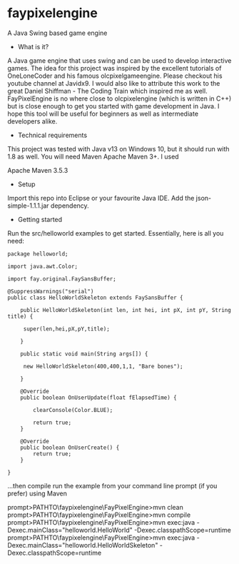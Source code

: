 # faypixelengine

A Java Swing based game engine

- What is it?

A Java game engine that uses swing and can be used to develop interactive games. The idea for this project was inspired by the excellent tutorials of OneLoneCoder and his
famous olcpixelgameengine. Please checkout his youtube channel at Javidx9. I would also like to attribute this work to the great Daniel Shiffman - The Coding Train which
inspired me as well. FayPixelEngine is no where close to olcpixelengine (which is written in C++) but is close enough to get you started with game development in Java. I hope
this tool will be useful for beginners as well as intermediate developers alike.

- Technical requirements

This project was tested with Java v13 on Windows 10, but it should run with 1.8 as well. You will need Maven Apache Maven 3+. I used

Apache Maven 3.5.3

- Setup

Import this repo into Eclipse or your favourite Java IDE. Add the json-simple-1.1.1.jar dependency.

- Getting started

Run the src/helloworld examples to get started. Essentially, here is all you need:

```
package helloworld;

import java.awt.Color;

import fay.original.FaySansBuffer;

@SuppressWarnings("serial")
public class HelloWorldSkeleton extends FaySansBuffer {

	public HelloWorldSkeleton(int len, int hei, int pX, int pY, String title) {

	 super(len,hei,pX,pY,title);

	}

	public static void main(String args[]) {

	 new HelloWorldSkeleton(400,400,1,1, "Bare bones");

	}

	@Override
	public boolean OnUserUpdate(float fElapsedTime) {

		clearConsole(Color.BLUE);

		return true;
	}

	@Override
	public boolean OnUserCreate() {
		return true;
	}

}
```

...then compile run the example from your command line prompt (if you prefer) using Maven

prompt>PATHTO\faypixelengine\FayPixelEngine>mvn clean
prompt>PATHTO\faypixelengine\FayPixelEngine>mvn compile
prompt>PATHTO\faypixelengine\FayPixelEngine>mvn exec:java -Dexec.mainClass="helloworld.HelloWorld" -Dexec.classpathScope=runtime
prompt>PATHTO\faypixelengine\FayPixelEngine>mvn exec:java -Dexec.mainClass="helloworld.HelloWorldSkeleton" -Dexec.classpathScope=runtime
